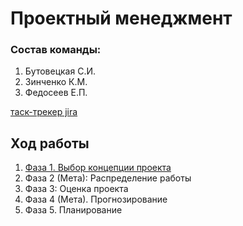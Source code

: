 # Проектный менеджмент

### Состав команды:
1. Бутовецкая С.И.
2. Зинченко К.М.
3. Федосеев Е.П.

[таск-трекер jira](https://fedoseev.atlassian.net/jira/software/projects/P1B/boards/1?atlOrigin=eyJpIjoiZjgwNDQxZGQ4NWFiNDc5NjgzZjM0Njk5OWQ0MGEyODMiLCJwIjoiaiJ9)

## Ход работы

1. [Фаза 1. Выбор концепции проекта](https://github.com/ssofaaa07/kes_project_managment/blob/main/фаза%201.md)
2. Фаза 2 (Мета): Распределение работы
3. Фаза 3: Оценка проекта
4. Фаза 4 (Мета). Прогнозирование
5. Фаза 5. Планирование


